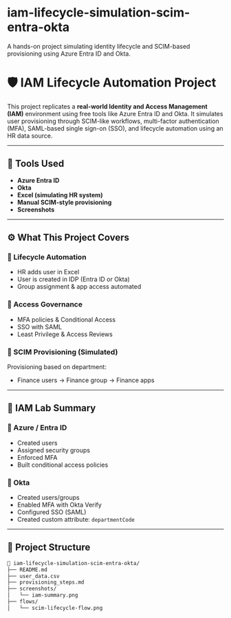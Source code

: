 # iam-lifecycle-simulation-scim-entra-okta
A hands-on project simulating identity lifecycle and SCIM-based provisioning using Azure Entra ID and Okta.
# 🛡️ IAM Lifecycle Automation Project

This project replicates a **real-world Identity and Access Management (IAM)** environment using free tools like Azure Entra ID and Okta. It simulates user provisioning through SCIM-like workflows, multi-factor authentication (MFA), SAML-based single sign-on (SSO), and lifecycle automation using an HR data source.

---

## 🧰 Tools Used
- **Azure Entra ID**
- **Okta**
- **Excel (simulating HR system)**
- **Manual SCIM-style provisioning**
- **Screenshots**

---

## ⚙️ What This Project Covers

### 🔄 Lifecycle Automation
- HR adds user in Excel
- User is created in IDP (Entra ID or Okta)
- Group assignment & app access automated

### 🔐 Access Governance
- MFA policies & Conditional Access
- SSO with SAML
- Least Privilege & Access Reviews

### 🔁 SCIM Provisioning (Simulated)
Provisioning based on department:
- Finance users → Finance group → Finance apps

---

## 🧾 IAM Lab Summary

### 🔹 Azure / Entra ID
- Created users
- Assigned security groups
- Enforced MFA
- Built conditional access policies

### 🔹 Okta
- Created users/groups
- Enabled MFA with Okta Verify
- Configured SSO (SAML)
- Created custom attribute: `departmentCode`

---

## 📂 Project Structure

```bash
📁 iam-lifecycle-simulation-scim-entra-okta/
├── README.md
├── user_data.csv
├── provisioning_steps.md
├── screenshots/
│   └── iam-summary.png
├── flows/
│   └── scim-lifecycle-flow.png
